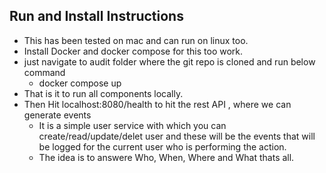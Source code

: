 ## Run and Install Instructions
- This has been tested on mac and can run on linux too.
- Install Docker and docker compose for this too work.
- just navigate to audit folder where the git repo is cloned and run below command
  - docker compose up
- That is it to run all components locally.
- Then Hit localhost:8080/health to hit the rest API , where we can generate events 
  - It is a simple user service with which you can create/read/update/delet user and these will be the events that will be logged for the current user who is performing the action.
  - The idea is to answere Who, When, Where and What thats all.